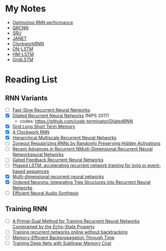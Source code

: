 # My Notes

- [Optimizing RNN performance](Optimizing_RNN_performance/Optimizing_RNN_performance.pdf)
- [QRCNN](Quasi-Recurrent_neural_network/Quasi-Recurrent_neural_network.pdf)
- [SRU](Training_RNNs_as_Fast_as_CNNs/Training_RNNs_as_Fast_as_CNNs.pdf)
- [JANET](The_Unreasonable_Effectiveness_of_the_Forget_Gate/The_Unreasonable_Effectiveness_of_the_Forget_Gate.pdf)
- [ClockworkRNN](CW-RNN/A_Clockwork_RNN.pdf)
- [ON-LSTM](ON-LSTM/ON-LSTM.pdf)
- [HM-LSTM](HM-LSTM/Hierarchical_multiscale_RNN.pdf)
- [GridLSTM](GridLSTM/GridLSTM.pdf)

# Reading List

## RNN Variants

- [ ] [Fast-Slow Recurrent Neural Networks](https://arxiv.org/abs/1705.08639)
- [x] [Dilated Recurrent Neural Networks](https://arxiv.org/abs/1710.02224) (NIPS 2017)
    - codes: https://github.com/code-terminator/DilatedRNN
- [x] [Grid Long Short Term Memory](https://arxiv.org/abs/1507.01526)
- [x] [A Clockwork RNN](https://arxiv.org/abs/1402.3511)
- [x] [Hierarchical Multiscale Recurrent Neural Networks](https://arxiv.org/abs/1609.01704)
- [ ] [Zoneout Regularizing RNNs by Randomly Preserving Hidden Activations](https://arxiv.org/abs/1606.01305)
- [ ] [Recent Advances in Recurrent NMulti-Dimensional Recurrent Neural Networkseural Networks](https://arxiv.org/abs/1801.01078)
- [ ] [Gated Feedback Recurrent Neural Networks](https://arxiv.org/abs/1502.02367)
- [ ] [Phased LSTM: accelerating recurrent network training for long or event-based sequences](https://papers.nips.cc/paper/6310-phased-lstm-accelerating-recurrent-network-training-for-long-or-event-based-sequences.pdf)
- [x] [Multi-dimensional recurrent neural networks](https://arxiv.org/pdf/0705.2011.pdf)
- [x] [Ordered Neurons: Integrating Tree Structures into Recurrent Neural Networks](https://openreview.net/pdf?id=B1l6qiR5F7)
- [ ] [Efficient Neural Audio Synthesis](https://arxiv.org/abs/1802.08435)

## Training RNN

- [ ] [A Primal-Dual Method for Training Recurrent Neural Networks Constrained by the Echo-State Property](https://arxiv.org/pdf/1311.6091.pdf)
- [ ] [Training recurrent networks online without backtracking](https://arxiv.org/abs/1507.07680)
- [ ] [Memory-Efficient Backpropagation Through Time](https://arxiv.org/abs/1606.03401)
- [ ] [Training Deep Nets with Sublinear Memory Cost](https://arxiv.org/abs/1604.06174)
